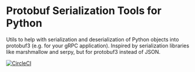 # Protobuf Serialization Tools for Python

Utils to help with serialization and deserialization of Python objects into protobuf3 (e.g. for your gRPC application). Inspired by serialization libraries like marshmallow and serpy, but for protobuf3 instead of JSON.

[![CircleCI](https://circleci.com/gh/trusttoken/protobuf-serialization-py.svg?style=svg&circle-token=42c9670ac06ae182c811b9e12e6e8404127144ec)](https://circleci.com/gh/trusttoken/protobuf-serialization-py)

